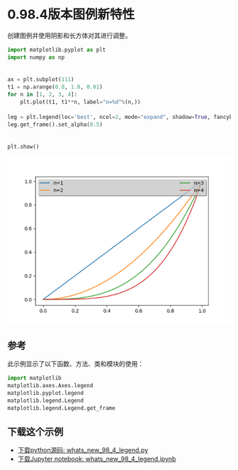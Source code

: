 # 0.98.4版本图例新特性

创建图例并使用阴影和长方体对其进行调整。

```python
import matplotlib.pyplot as plt
import numpy as np


ax = plt.subplot(111)
t1 = np.arange(0.0, 1.0, 0.01)
for n in [1, 2, 3, 4]:
    plt.plot(t1, t1**n, label="n=%d"%(n,))

leg = plt.legend(loc='best', ncol=2, mode="expand", shadow=True, fancybox=True)
leg.get_frame().set_alpha(0.5)


plt.show()
```

![新特性图例示例](/static/images/gallery/sphx_glr_whats_new_98_4_legend_001.png)

## 参考

此示例显示了以下函数、方法、类和模块的使用：

```python
import matplotlib
matplotlib.axes.Axes.legend
matplotlib.pyplot.legend
matplotlib.legend.Legend
matplotlib.legend.Legend.get_frame
```

## 下载这个示例
            
- [下载python源码: whats_new_98_4_legend.py](https://matplotlib.org/_downloads/whats_new_98_4_legend.py)
- [下载Jupyter notebook: whats_new_98_4_legend.ipynb](https://matplotlib.org/_downloads/whats_new_98_4_legend.ipynb)